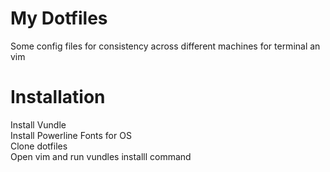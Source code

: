 # My Dotfiles  
Some config files for consistency across different machines for terminal an vim  

# Installation  
Install Vundle  
Install Powerline Fonts for OS   
Clone dotfiles  
Open vim and run vundles installl command  
